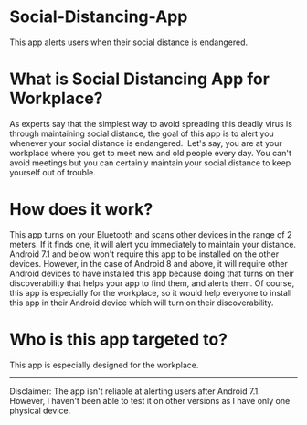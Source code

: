 # Social-Distancing-App
This app alerts users when their social distance is endangered.

# What is Social Distancing App for Workplace?
As experts say that the simplest way to avoid spreading this deadly virus is through maintaining social distance, the goal of this app is to alert you whenever your social distance is endangered.  Let's say, you are at your workplace where you get to meet new and old people every day. You can't avoid meetings but you can certainly maintain your social distance to keep yourself out of trouble. 

# How does it work?
This app turns on your Bluetooth and scans other devices in the range of 2 meters. If it finds one, it will alert you immediately to maintain your distance. Android 7.1 and below won't require this app to be installed on the other devices. However, in the case of Android 8 and above, it will require other Android devices to have installed this app because doing that turns on their discoverability that helps your app to find them, and alerts them. Of course, this app is especially for the workplace, so it would help everyone to install this app in their Android device which will turn on their discoverability.

# Who is this app targeted to?
This app is especially designed for the workplace.

-------------------------------------------------------------------------------------------------------------------------
Disclaimer: The app isn't reliable at alerting users after Android 7.1. However, I haven't been able to test it on other versions as I have only one physical device.

